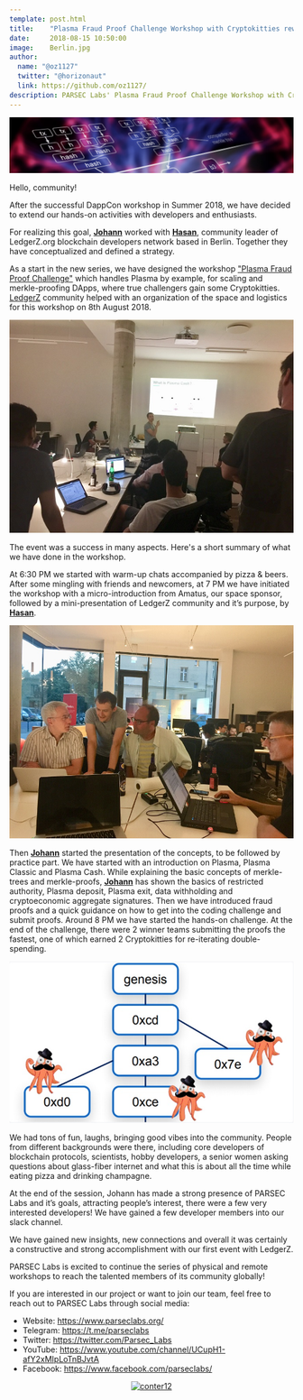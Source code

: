 ```yaml
---
template: post.html
title:    "Plasma Fraud Proof Challenge Workshop with Cryptokitties rewards"
date:     2018-08-15 10:50:00
image:    Berlin.jpg
author:
  name: "@oz1127"
  twitter: "@horizonaut"
  link: https://github.com/oz1127/
description: PARSEC Labs' Plasma Fraud Proof Challenge Workshop with Cryptokitties rewards
---
```


<img src="/img/blog/PlasmaConcept.jpg" alt="PlasmaConcept">

Hello, community!

After the successful DappCon workshop in Summer 2018, we have decided to extend our hands-on activities with developers and enthusiasts. 

For realizing this goal, <b><a href="https://github.com/johannbarbie">Johann</a></b> worked with <b><a href="https://github.com/oz1127/">Hasan</a></b>, community leader of LedgerZ.org blockchain developers network based in Berlin. Together they have conceptualized and defined a strategy. 

As a start in the new series, we have designed the workshop <a href="https://blockchainweek.berlin/events/ledgerz-plasma-fraud-proof-challenge/">"Plasma Fraud Proof Challenge"</a> which handles Plasma by example, for scaling and merkle-proofing DApps, where true challengers gain some Cryptokitties. <a href="https://www.meetup.com/ledgerz/events/">LedgerZ</a> community helped with an organization of the space and logistics for this workshop on 8th August 2018.

<img src="/img/blog/JohannPresenting.jpg" alt="JohannPresenting">

The event was a success in many aspects. Here's a short summary of what we have done in the workshop. 

At 6:30 PM we started with warm-up chats accompanied by pizza & beers. After some mingling with friends and newcomers, at 7 PM we have initiated the workshop with a micro-introduction from Amatus, our space sponsor, followed by a mini-presentation of LedgerZ community and it’s purpose, by <b><a href="https://github.com/oz1127/">Hasan</a></b>.

<img src="/img/blog/SolvingFraudProofChallenge.jpg" alt="SolvingFraudProofChallenge">

Then <b><a href="https://github.com/johannbarbie">Johann</a></b> started the presentation of the concepts, to be followed by practice part. We have started with an introduction on Plasma, Plasma Classic and Plasma Cash. While explaining the basic concepts of merkle-trees and merkle-proofs, <b><a href="https://github.com/johannbarbie">Johann</a></b> has shown the basics of restricted authority, Plasma deposit, Plasma exit, data withholding and cryptoeconomic aggregate signatures. Then we have introduced fraud proofs and a quick guidance on how to get into the coding challenge and submit proofs. Around 8 PM we have started the hands-on challenge. At the end of the challenge, there were 2 winner teams submitting the proofs the fastest, one of which earned 2 Cryptokitties for re-iterating double-spending.

<img src="/img/blog/FraudProofChallenge.jpg" alt="FraudProofChallenge">

We had tons of fun, laughs, bringing good vibes into the community. People from different backgrounds were there, including core developers of blockchain protocols, scientists, hobby developers, a senior women asking questions about glass-fiber internet and what this is about all the time while eating pizza and drinking champagne.

At the end of the session, Johann has made a strong presence of PARSEC Labs and it’s goals, attracting people’s interest, there were a few very interested developers! We have gained a few developer members into our slack channel.

We have gained new insights, new connections and overall it was certainly a constructive and strong accomplishment with our first event with LedgerZ.

PARSEC Labs is excited to continue the series of physical and remote workshops to reach the talented members of its community globally!

If you are interested in our project or want to join our team, feel free to reach out to PARSEC Labs through social media: 

- Website: https://www.parseclabs.org/ 
- Telegram: https://t.me/parseclabs 
- Twitter: https://twitter.com/Parsec_Labs 
- YouTube: https://www.youtube.com/channel/UCupH1-afY2xMIpLoTnBJvtA 
- Facebook: https://www.facebook.com/parsecIabs/

<div align=center><a href='https://www.counter12.com'><img src='https://www.counter12.com/img-Ax7Dab36692b756C-26.gif' border='0' alt='conter12'></a><script type='text/javascript' src='https://www.counter12.com/ad.js?id=Ax7Dab36692b756C'></script></div>